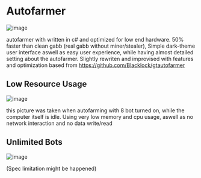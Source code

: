 # Autofarmer

![image](https://user-images.githubusercontent.com/62763382/107871463-66197a80-6ed4-11eb-817e-983d46bcdb51.png)



autofarmer with written in c# and optimized for low end hardware. 50% faster than clean gabb (real gabb without miner/stealer), Simple dark-theme user interface aswell as easy user experience, while having almost detailed setting about the autofarmer. 
Slightly rewriten and improvised with features and optimization based from https://github.com/Blacklock/gtautofarmer

## Low Resource Usage
![image](https://user-images.githubusercontent.com/62763382/107871341-0d95ad80-6ed3-11eb-9afe-0f67d2f7f03c.png)

this picture was taken when autofarming with 8 bot turned on, while the computer itself is idle. Using very low memory and cpu usage, aswell as no network interaction and no data write/read

## Unlimited Bots
![image](https://user-images.githubusercontent.com/62763382/107871158-ba6f2b00-6ed1-11eb-94ed-485729267175.png)

(Spec limitation might be happened)

